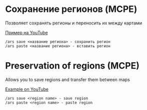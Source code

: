 Сохранение регионов (MCPE)
==========================

Позволяет сохранять регионы и переносить их между картами

[Пример на YouTube](https://www.youtube.com/watch?v=WYN-uZFh_zc)

```
/ars save <название региона> - сохранить регион
/ars paste <название региона> - вставить регион
```

Preservation of regions (MCPE)
==============================

Allows you to save regions and transfer them between maps

[Example on YouTube](https://www.youtube.com/watch?v=WYN-uZFh_zc)

```
/ars save <region name> - save region
/ars paste <region name> - paste region
```